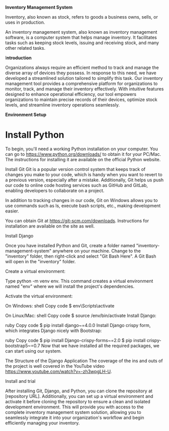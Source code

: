 **Inventory Management System**

Inventory, also known as stock, refers to goods a business owns, sells, or uses in production.

An inventory management system, also known as inventory management software, is a computer system that helps manage inventory. It facilitates tasks such as keeping stock levels, issuing and receiving stock, and many other related tasks.

I**ntroduction**

Organizations always require an efficient method to track and manage the diverse array of devices they possess. In response to this need, we have developed a streamlined solution tailored to simplify this task. Our inventory management tool provides a comprehensive platform for organizations to monitor, track, and manage their inventory effectively. With intuitive features designed to enhance operational efficiency, our tool empowers organizations to maintain precise records of their devices, optimize stock levels, and streamline inventory operations seamlessly.

**Environment Setup**

# Install Python
To begin, you'll need a working Python installation on your computer. You can go to https://www.python.org/downloads/ to obtain it for your PC/Mac. The instructions for installing it are available on the official Python website.

Install Git
Git is a popular version control system that keeps track of changes you make to your code, which is handy when you want to revert to a previous version, especially after a mistake. Additionally, Git helps us push our code to online code hosting services such as GitHub and GitLab, enabling developers to collaborate on a project.

In addition to tracking changes in our code, Git on Windows allows you to use commands such as ls, execute bash scripts, etc., making development easier.

You can obtain Git at https://git-scm.com/downloads. Instructions for installation are available on the site as well.

Install Django

Once you have installed Python and Git, create a folder named "inventory-management-system" anywhere on your machine. Change to the "inventory" folder, then right-click and select "Git Bash Here". A Git Bash will open in the "inventory" folder.

Create a virtual environment:

Type python -m venv env. This command creates a virtual environment named "env" where we will install the project's dependencies.

Activate the virtual environment:

On Windows:
shell
Copy code
$ env\Scripts\activate

On Linux/Mac:
shell
Copy code
$ source /env/bin/activate
Install Django:

ruby
Copy code
$ pip install django~=4.0.0
Install Django crispy form, which integrates Django nicely with Bootstrap:

ruby
Copy code
$ pip install Django-crispy-forms~=2.0
$ pip install crispy-bootstrap5~=0.7
Now that we have installed all the required packages, we can start using our system.


The Structure of the Django Application
The coverage of the ins and outs of the project is well covered in the YouTube video https://www.youtube.com/watch?v=-zh3wpgLH-U.


Install and trial

After installing Git, Django, and Python, you can clone the repository at [repository URL]. Additionally, you can set up a virtual environment and activate it before cloning the repository to ensure a clean and isolated development environment. This will provide you with access to the complete inventory management system solution, allowing you to seamlessly integrate it into your organization's workflow and begin efficiently managing your inventory.
